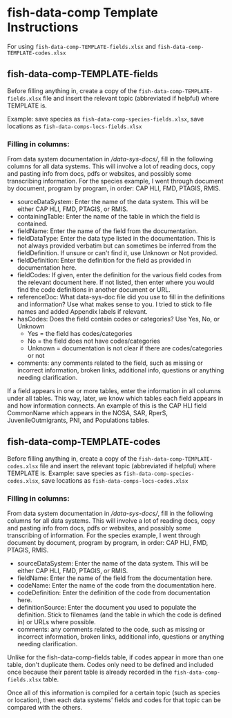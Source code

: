 # fish-data-comp Template Instructions
For using `fish-data-comp-TEMPLATE-fields.xlsx` and `fish-data-comp-TEMPLATE-codes.xlsx`

## fish-data-comp-TEMPLATE-fields
Before filling anything in, create a copy of the `fish-data-comp-TEMPLATE-fields.xlsx` file and insert the relevant topic (abbreviated if helpful) where TEMPLATE is. 

Example: save species as `fish-data-comp-species-fields.xlsx`, save locations as `fish-data-comps-locs-fields.xlsx`

### Filling in columns:
From data system documentation in _/data-sys-docs/_, fill in the following columns for all data systems. This will involve a lot of reading docs, copy and pasting info from docs, pdfs or websites, and possibly some transcribing information. For the species example, I went through document by document, program by program, in order: CAP HLI, FMD, PTAGIS, RMIS.

- sourceDataSystem: Enter the name of the data system. This will be either CAP HLI, FMD, PTAGIS, or RMIS.
- containingTable: Enter the name of the table in which the field is contained.
- fieldName: Enter the name of the field from the documentation.
- fieldDataType: Enter the data type listed in the documentation. This is not always provided verbatim but can sometimes be inferred from the fieldDefinition. If unsure or can't find it, use Unknown or Not provided.
- fieldDefinition: Enter the definition for the field as provided in documentation here.
- fieldCodes: If given, enter the definition for the various field codes from the relevant document here. If not listed, then enter where you would find the code definitions in another document or URL.
- referenceDoc: What data-sys-doc file did you use to fill in the definitions and information? Use what makes sense to you. I tried to stick to file names and added Appendix labels if relevant.
- hasCodes: Does the field contain codes or categories? Use Yes, No, or Unknown
  - Yes = the field has codes/categories
  - No = the field does not have codes/categories
  - Unknown = documentation is not clear if there are codes/categories or not
- comments: any comments related to the field, such as missing or incorrect information, broken links, additional info, questions or anything needing clarification.

If a field appears in one or more tables, enter the information in all columns under all tables. This way, later, we know which tables each field appears in and how information connects. An example of this is the CAP HLI field CommonName which appears in the NOSA, SAR, RperS, JuvenileOutmigrants, PNI, and Populations tables.

## fish-data-comp-TEMPLATE-codes
Before filling anything in, create a copy of the `fish-data-comp-TEMPLATE-codes.xlsx` file and insert the relevant topic (abbreviated if helpful) where TEMPLATE is. Example: save species as `fish-data-comp-species-codes.xlsx`, save locations as `fish-data-comps-locs-codes.xlsx`

### Filling in columns:
From data system documentation in _/data-sys-docs/_, fill in the following columns for all data systems. This will involve a lot of reading docs, copy and pasting info from docs, pdfs or websites, and possibly some transcribing of information. For the species example, I went through document by document, program by program, in order: CAP HLI, FMD, PTAGIS, RMIS.

- sourceDataSystem: Enter the name of the data system. This will be either CAP HLI, FMD, PTAGIS, or RMIS.
- fieldName: Enter the name of the field from the documentation here.
- codeName: Enter the name of the code from the documentation here.
- codeDefinition: Enter the definition of the code from documentation here.
- definitionSource: Enter the document you used to populate the definition. Stick to filenames (and the table in which the code is defined in) or URLs where possible.
- comments: any comments related to the code, such as missing or incorrect information, broken links, additional info, questions or anything needing clarification.

Unlike for the fish-data-comp-fields table, if codes appear in more than one table, don't duplicate them. Codes only need to be defined and included once because their parent table is already recorded in the `fish-data-comp-fields.xlsx` table.

Once all of this information is compiled for a certain topic (such as species or location), then each data systems' fields and codes for that topic can be compared with the others. 
